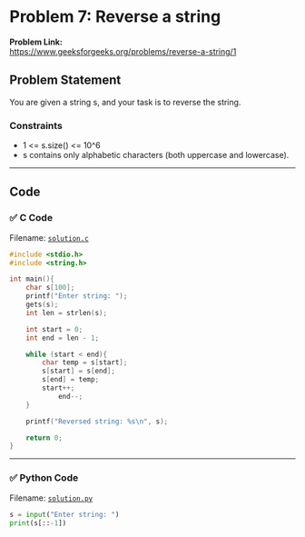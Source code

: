 # Problem 7: Reverse a string

**Problem Link:**  
https://www.geeksforgeeks.org/problems/reverse-a-string/1

## Problem Statement
You are given a string s, and your task is to reverse the string.

### Constraints
- 1 <= s.size() <= 10^6
- s contains only alphabetic characters (both uppercase and lowercase).

---

## Code

### ✅ C Code
Filename: [`solution.c`](./solution.c)

```c
#include <stdio.h>
#include <string.h>

int main(){
	char s[100];
	printf("Enter string: ");
	gets(s);
	int len = strlen(s);

	int start = 0;
	int end = len - 1;

	while (start < end){
		char temp = s[start];
		s[start] = s[end];
		s[end] = temp;
		start++;
    		end--;
	}

	printf("Reversed string: %s\n", s);

	return 0;
}
```

---

### ✅ Python Code
Filename: [`solution.py`](./solution.py)

```python
s = input("Enter string: ")
print(s[::-1])
```